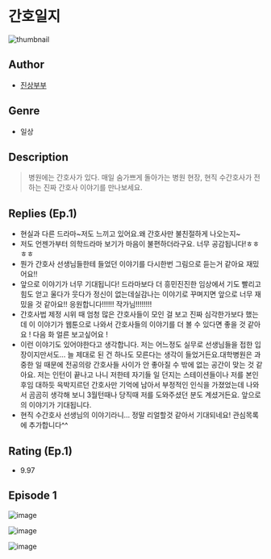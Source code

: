# 간호일지
![thumbnail](https://image-comic.pstatic.net/user_contents_data/challenge_comic/2023/05/23/324739/upload_3618754881234875703_480x623.jpeg)

## Author
- [진상부부](https://comic.naver.com/artistTitle?id=324739)

## Genre
- 일상

## Description
> 병원에는 간호사가 있다. 매일 숨가쁘게 돌아가는 병원 현장, 현직 수간호사가 전하는 진짜 간호사 이야기를 만나보세요.

## Replies (Ep.1)
- 현실과 다른 드라마~저도 느끼고 있어요.왜 간호사만 불친절하게 나오는지~
- 저도 언젠가부터 의학드라마 보기가 마음이 불편하더라구요. 너무 공감됩니다!ㅎㅎㅎㅎ
- 뭔가 간호사 선생님들한테 들었던 이야기를 다시한번 그림으로 듣는거 같아요 재밌어요!!
- 앞으로 이야기가 너무 기대됩니다! 드라마보다 더 흥민진진한 임상에서 기도 빨리고 힘도 얻고 울다가 웃다가 정신이 없는데실감나는 이야기로 꾸며지면 앞으로 너무 재밌을 것 같아요!! 응원합니다!!!!!! 작가님!!!!!!!!
- 간호사법 제정 시위 때 엄청 많은 간호사들이 모인 걸 보고 진짜 심각한가보다 했는데 이 이야기가 웹툰으로 나와서 간호사들의 이야기를 더 볼 수 있다면 좋을 것 같아요 ! 다음 화 얼른 보고싶어요 !
- 이런 이야기도 있어야한다고 생각합니다. 저는 어느정도 실무로 선생님들을 접한 입장이지만서도... 늘 제대로 된 건 하나도 모른다는 생각이 들었거든요.대학병원은 과중한 일 때문에 전공의랑 간호사들 사이가 안 좋아질 수 밖에 없는 공간이 맞는 것 같아요. 저는 인턴이 끝나고 나니 저한테 자기들 일 던지는 스테이션들이나 저를 본인 후임 대하듯 윽박지르던 간호사만 기억에 남아서 부정적인 인식을 가졌었는데 나와서 곰곰히 생각해 보니 3월턴때나 당직때 저를 도와주셨던 분도 계셨거든요. 앞으로의 이야기가 기대됩니다.
- 현직 수간호사 선생님의 이야기라니... 정말 리얼할것 같아서 기대되네요! 관심목록에 추가합니다^^

## Rating (Ep.1)
- 9.97

## Episode 1
![image](https://image-comic.pstatic.net/user_contents_data/challenge_comic/2023/05/23/324739/upload_7005685883067380277.jpeg)

![image](https://image-comic.pstatic.net/user_contents_data/challenge_comic/2023/05/23/324739/upload_7162465254614577204.jpeg)

![image](https://image-comic.pstatic.net/user_contents_data/challenge_comic/2023/05/23/324739/upload_7017230961267335984.jpeg)
